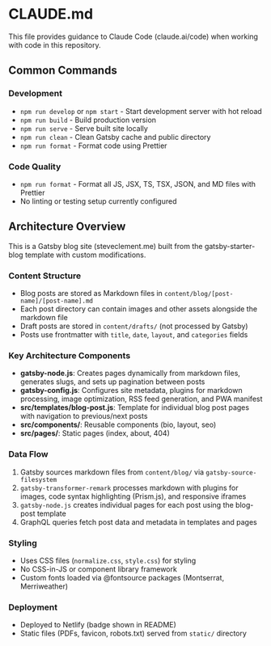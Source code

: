 # CLAUDE.md

This file provides guidance to Claude Code (claude.ai/code) when working with code in this repository.

## Common Commands

### Development
- `npm run develop` or `npm start` - Start development server with hot reload
- `npm run build` - Build production version
- `npm run serve` - Serve built site locally
- `npm run clean` - Clean Gatsby cache and public directory
- `npm run format` - Format code using Prettier

### Code Quality
- `npm run format` - Format all JS, JSX, TS, TSX, JSON, and MD files with Prettier
- No linting or testing setup currently configured

## Architecture Overview

This is a Gatsby blog site (steveclement.me) built from the gatsby-starter-blog template with custom modifications.

### Content Structure
- Blog posts are stored as Markdown files in `content/blog/[post-name]/[post-name].md`
- Each post directory can contain images and other assets alongside the markdown file
- Draft posts are stored in `content/drafts/` (not processed by Gatsby)
- Posts use frontmatter with `title`, `date`, `layout`, and `categories` fields

### Key Architecture Components
- **gatsby-node.js**: Creates pages dynamically from markdown files, generates slugs, and sets up pagination between posts
- **gatsby-config.js**: Configures site metadata, plugins for markdown processing, image optimization, RSS feed generation, and PWA manifest
- **src/templates/blog-post.js**: Template for individual blog post pages with navigation to previous/next posts
- **src/components/**: Reusable components (bio, layout, seo)
- **src/pages/**: Static pages (index, about, 404)

### Data Flow
1. Gatsby sources markdown files from `content/blog/` via `gatsby-source-filesystem`
2. `gatsby-transformer-remark` processes markdown with plugins for images, code syntax highlighting (Prism.js), and responsive iframes
3. `gatsby-node.js` creates individual pages for each post using the blog-post template
4. GraphQL queries fetch post data and metadata in templates and pages

### Styling
- Uses CSS files (`normalize.css`, `style.css`) for styling
- No CSS-in-JS or component library framework
- Custom fonts loaded via @fontsource packages (Montserrat, Merriweather)

### Deployment
- Deployed to Netlify (badge shown in README)
- Static files (PDFs, favicon, robots.txt) served from `static/` directory